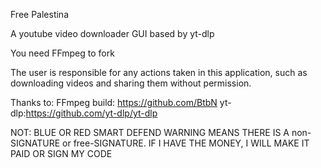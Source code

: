 Free Palestina

A youtube video downloader GUI based by yt-dlp

You need FFmpeg to fork


The user is responsible for any actions taken in this application, such as downloading videos and sharing them without permission.

Thanks to:
FFmpeg build: https://github.com/BtbN
yt-dlp:https://github.com/yt-dlp/yt-dlp

NOT:
BLUE OR RED SMART DEFEND WARNING MEANS THERE IS A non-SIGNATURE or free-SIGNATURE. IF I HAVE THE MONEY, I WILL MAKE IT PAID OR SIGN MY CODE

